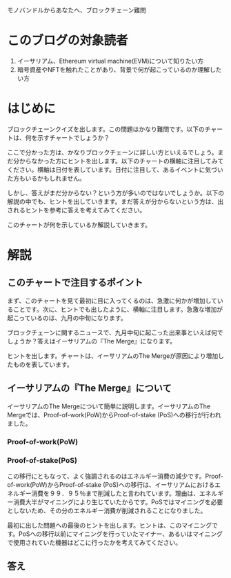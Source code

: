 モノバンドルからあなたへ、ブロックチェーン難問

# このブログの対象読者

1. イーサリアム、Ethereum virtual machine(EVM)について知りたい方<br />
2. 暗号資産やNFTを触れたことがあり、背景で何が起こっているのか理解したい方<br />

# はじめに

ブロックチェーンクイズを出します。この問題はかなり難問です。以下のチャートは、何を示すチャートでしょうか？

ここで分かった方は、かなりブロックチェーンに詳しい方といえるでしょう。まだ分からなかった方にヒントを出します。以下のチャートの横軸に注目してみてください。横軸は日付を表しています。日付に注目して、あるイベントに気づいた方もいるかもしれません。

しかし、答えがまだ分からない？という方が多いのではないでしょうか。以下の解説の中でも、ヒントを出していきます。まだ答えが分からないという方は、出されるヒントを参考に答えを考えてみてください。

このチャートが何を示しているか解説していきます。

# 解説

## このチャートで注目するポイント

まず、このチャートを見て最初に目に入ってくるのは、急激に何かが増加していることです。次に、ヒントでも出したように、横軸に注目します。急激な増加が起こっているのは、九月の中旬になります。

ブロックチェーンに関するニュースで、九月中旬に起こった出来事といえば何でしょうか？答えはイーサリアムの『The Merge』になります。

ヒントを出します。チャートは、イーサリアムのThe Mergeが原因により増加したものを表しています。

## イーサリアムの『The Merge』について


イーサリアムのThe Mergeについて簡単に説明します。イーサリアムのThe Mergeでは、Proof-of-work(PoW)からProof-of-stake (PoS)への移行が行われました。

### Proof-of-work(PoW)

### Proof-of-stake(PoS)

この移行にともなって、よく強調されるのはエネルギー消費の減少です。Proof-of-work(PoW)からProof-of-stake (PoS)への移行は、イーサリアムにおけるエネルギー消費を９９．９５％まで削減したと言われています。理由は、エネルギー消費大半がマイニングにより生じていたからです。PoSではマイニングを必要としないため、その分のエネルギー消費が削減されることになりました。

最初に出した問題への最後のヒントを出します。ヒントは、このマイニングです。PoSへの移行以前にマイニングを行っていたマイナー、あるいはマイニングで使用されていた機器はどこに行ったかを考えてみてください。

## 答え


